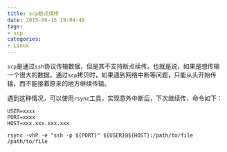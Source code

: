 ```yaml
---
title: scp断点续传
date: 2015-06-15 19:04:49
tags: 
- scp
categories: 
- Linux
---
```


`scp`是通过`ssh`协议传输数据，但是其不支持断点续传。也就是说，如果是想传输一个很大的数据，通过`scp`拷贝时，如果遇到网络中断等问题，只能从头开始传输，而不能接着原来的地方继续传输。

遇到这种情况，可以使用`rsync`工具，实现意外中断后，下次继续传，命令如下：

```
USER=xxxx
PORT=xxxx
HOST=xxx.xxx.xxx.xxx

rsync -vhP -e "ssh -p ${PORT}" ${USER}@${HOST}:/path/to/file /path/to/file
```
